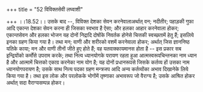 +++
title = "52 विविक्तसेवी लघ्वाशी"

+++
।।18.52।। उसके बाद --, विविक्त देशका सेवन करनेवालाअर्थात् वन; नदीतीर;
पहाड़की गुफा आदि एकान्त देशका सेवन करना ही जिसका स्वभाव है ऐसा; और हलका
आहार करनेवाला होकर; एकान्तसेवन और हलका भोजन यह दोनों निद्रादि दोषोंके
निवर्तक होनेसे चित्तकी स्वच्छतामें हेतु हैं; इसलिये इनका ग्रहण किया गया
है। तथा मन; वाणी और शरीरको वशमें करनेवाला होकर; अर्थात् जिस ज्ञाननिष्ठ
यतिके काया; मन और वाणी तीनों जीते हुए होते हैं; वह यतवाक्कायमानस होता है
-- इस प्रकार सब इन्द्रियोंको कर्मोंसे उपराम करके; तथा नित्य ध्यानयोगके
परायण रहता हुआ आत्मस्वरूपचिन्तनका नाम ध्यान है और आत्मामें चित्तको
एकाग्र करनेका नाम योग है; यह दोनों प्रधानरूपसे जिसके कर्तव्य हों उसका
नाम ध्यानयोगपरायण है; उसके साथ नित्य पदका ग्रहण मन्त्रजप आदि अन्य
कर्तव्योंका अभाव दिखानेके लिये किया गया है। तथा इस लोक और परलोकके
भोगोंमें तृष्णाका अभावरूप जो वैराग्य है; उसके आश्रित होकर अर्थात् सदा
वैराग्यसम्पन्न होकर।
